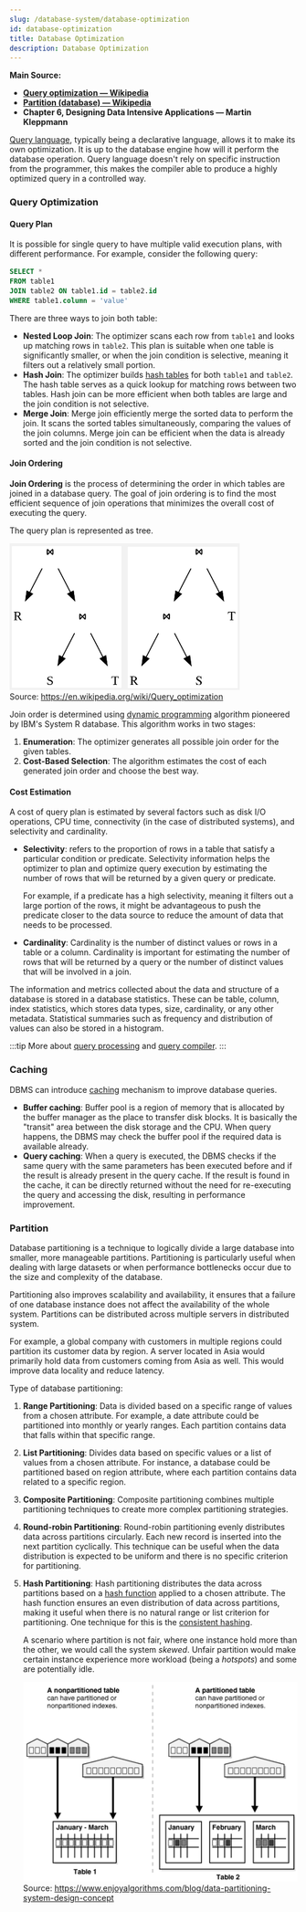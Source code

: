 ```yaml
---
slug: /database-system/database-optimization
id: database-optimization
title: Database Optimization
description: Database Optimization
---
```


**Main Source:**

- **[Query optimization — Wikipedia](https://en.wikipedia.org/wiki/Query_optimization)**
- **[Partition (database) — Wikipedia](<https://en.wikipedia.org/wiki/Partition_(database)>)**
- **Chapter 6, Designing Data Intensive Applications — Martin Kleppmann**

[Query language](/database-system/query-language), typically being a declarative language, allows it to make its own optimization. It is up to the database engine how will it perform the database operation. Query language doesn't rely on specific instruction from the programmer, this makes the compiler able to produce a highly optimized query in a controlled way.

### Query Optimization

#### Query Plan

It is possible for single query to have multiple valid execution plans, with different performance. For example, consider the following query:

```sql
SELECT *
FROM table1
JOIN table2 ON table1.id = table2.id
WHERE table1.column = 'value'
```

There are three ways to join both table:

- **Nested Loop Join**: The optimizer scans each row from `table1` and looks up matching rows in `table2`. This plan is suitable when one table is significantly smaller, or when the join condition is selective, meaning it filters out a relatively small portion.
- **Hash Join**: The optimizer builds [hash tables](/data-structures-and-algorithms/hash-table) for both `table1` and `table2`. The hash table serves as a quick lookup for matching rows between two tables. Hash join can be more efficient when both tables are large and the join condition is not selective.
- **Merge Join**: Merge join efficiently merge the sorted data to perform the join. It scans the sorted tables simultaneously, comparing the values of the join columns. Merge join can be efficient when the data is already sorted and the join condition is not selective.

#### Join Ordering

**Join Ordering** is the process of determining the order in which tables are joined in a database query. The goal of join ordering is to find the most efficient sequence of join operations that minimizes the overall cost of executing the query.

The query plan is represented as tree.

![Query plan tree](./query-plan-tree.png)  
Source: https://en.wikipedia.org/wiki/Query_optimization

Join order is determined using [dynamic programming](/data-structures-and-algorithms/dynamic-programming) algorithm pioneered by IBM's System R database. This algorithm works in two stages:

1. **Enumeration**: The optimizer generates all possible join order for the given tables.
2. **Cost-Based Selection**: The algorithm estimates the cost of each generated join order and choose the best way.

#### Cost Estimation

A cost of query plan is estimated by several factors such as disk I/O operations, CPU time, connectivity (in the case of distributed systems), and selectivity and cardinality.

- **Selectivity**: refers to the proportion of rows in a table that satisfy a particular condition or predicate. Selectivity information helps the optimizer to plan and optimize query execution by estimating the number of rows that will be returned by a given query or predicate.

  For example, if a predicate has a high selectivity, meaning it filters out a large portion of the rows, it might be advantageous to push the predicate closer to the data source to reduce the amount of data that needs to be processed.

- **Cardinality**: Cardinality is the number of distinct values or rows in a table or a column. Cardinality is important for estimating the number of rows that will be returned by a query or the number of distinct values that will be involved in a join.

The information and metrics collected about the data and structure of a database is stored in a database statistics. These can be table, column, index statistics, which stores data types, size, cardinality, or any other metadata. Statistical summaries such as frequency and distribution of values can also be stored in a histogram.

:::tip
More about [query processing](/database-system/query-processing) and [query compiler](/database-system/query-compiler).
:::

### Caching

DBMS can introduce [caching](/computer-and-programming-fundamentals/caching) mechanism to improve database queries.

- **Buffer caching**: Buffer pool is a region of memory that is allocated by the buffer manager as the place to transfer disk blocks. It is basically the "transit" area between the disk storage and the CPU. When query happens, the DBMS may check the buffer pool if the required data is available already.
- **Query caching**: When a query is executed, the DBMS checks if the same query with the same parameters has been executed before and if the result is already present in the query cache. If the result is found in the cache, it can be directly returned without the need for re-executing the query and accessing the disk, resulting in performance improvement.

### Partition

Database partitioning is a technique to logically divide a large database into smaller, more manageable partitions. Partitioning is particularly useful when dealing with large datasets or when performance bottlenecks occur due to the size and complexity of the database.

Partitioning also improves scalability and availability, it ensures that a failure of one database instance does not affect the availability of the whole system. Partitions can be distributed across multiple servers in distributed system.

For example, a global company with customers in multiple regions could partition its customer data by region. A server located in Asia would primarily hold data from customers coming from Asia as well. This would improve data locality and reduce latency.

Type of database partitioning:

1. **Range Partitioning**: Data is divided based on a specific range of values from a chosen attribute. For example, a date attribute could be partitioned into monthly or yearly ranges. Each partition contains data that falls within that specific range.
2. **List Partitioning**: Divides data based on specific values or a list of values from a chosen attribute. For instance, a database could be partitioned based on region attribute, where each partition contains data related to a specific region.
3. **Composite Partitioning**: Composite partitioning combines multiple partitioning techniques to create more complex partitioning strategies.
4. **Round-robin Partitioning**: Round-robin partitioning evenly distributes data across partitions circularly. Each new record is inserted into the next partition cyclically. This technique can be useful when the data distribution is expected to be uniform and there is no specific criterion for partitioning.
5. **Hash Partitioning**: Hash partitioning distributes the data across partitions based on a [hash function](/computer-security/hash-function) applied to a chosen attribute. The hash function ensures an even distribution of data across partitions, making it useful when there is no natural range or list criterion for partitioning. One technique for this is the [consistent hashing](/cloud-computing-and-distributed-systems/distributed-systems-communication#distributed-hash-tables).

   A scenario where partition is not fair, where one instance hold more than the other, we would call the system _skewed_. Unfair partition would make certain instance experience more workload (being a _hotspots_) and some are potentially idle.

   ![Database partition](./partition.png)  
   Source: https://www.enjoyalgorithms.com/blog/data-partitioning-system-design-concept
